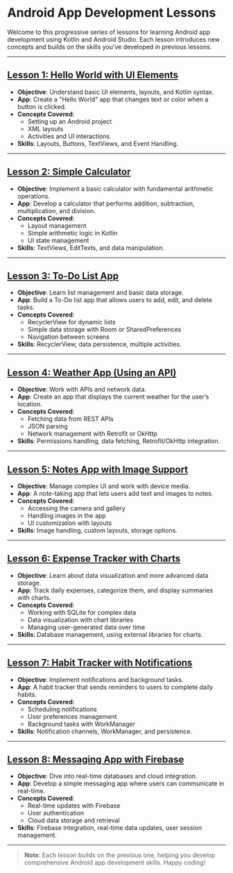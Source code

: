 # Android App Development Lessons

Welcome to this progressive series of lessons for learning Android app development using Kotlin and Android Studio. Each lesson introduces new concepts and builds on the skills you've developed in previous lessons.

---

## [Lesson 1: Hello World with UI Elements](/Lessons/L1.md)

- **Objective**: Understand basic UI elements, layouts, and Kotlin syntax.
- **App**: Create a "Hello World" app that changes text or color when a button is clicked.
- **Concepts Covered**:
  - Setting up an Android project
  - XML layouts
  - Activities and UI interactions
- **Skills**: Layouts, Buttons, TextViews, and Event Handling.

---

## [Lesson 2: Simple Calculator](/Lessons/L2.md)

- **Objective**: Implement a basic calculator with fundamental arithmetic operations.
- **App**: Develop a calculator that performs addition, subtraction, multiplication, and division.
- **Concepts Covered**:
  - Layout management
  - Simple arithmetic logic in Kotlin
  - UI state management
- **Skills**: TextViews, EditTexts, and data manipulation.

---

## [Lesson 3: To-Do List App](/Lessons/L3.md)

- **Objective**: Learn list management and basic data storage.
- **App**: Build a To-Do list app that allows users to add, edit, and delete tasks.
- **Concepts Covered**:
  - RecyclerView for dynamic lists
  - Simple data storage with Room or SharedPreferences
  - Navigation between screens
- **Skills**: RecyclerView, data persistence, multiple activities.

---

## [Lesson 4: Weather App (Using an API)](/Lessons/L4.md)

- **Objective**: Work with APIs and network data.
- **App**: Create an app that displays the current weather for the user’s location.
- **Concepts Covered**:
  - Fetching data from REST APIs
  - JSON parsing
  - Network management with Retrofit or OkHttp
- **Skills**: Permissions handling, data fetching, Retrofit/OkHttp integration.

---

## [Lesson 5: Notes App with Image Support](/Lessons/L5.md)

- **Objective**: Manage complex UI and work with device media.
- **App**: A note-taking app that lets users add text and images to notes.
- **Concepts Covered**:
  - Accessing the camera and gallery
  - Handling images in the app
  - UI customization with layouts
- **Skills**: Image handling, custom layouts, storage options.

---

## [Lesson 6: Expense Tracker with Charts](/Lessons/L6.md)

- **Objective**: Learn about data visualization and more advanced data storage.
- **App**: Track daily expenses, categorize them, and display summaries with charts.
- **Concepts Covered**:
  - Working with SQLite for complex data
  - Data visualization with chart libraries
  - Managing user-generated data over time
- **Skills**: Database management, using external libraries for charts.

---

## [Lesson 7: Habit Tracker with Notifications](/Lessons/L7.md)

- **Objective**: Implement notifications and background tasks.
- **App**: A habit tracker that sends reminders to users to complete daily habits.
- **Concepts Covered**:
  - Scheduling notifications
  - User preferences management
  - Background tasks with WorkManager
- **Skills**: Notification channels, WorkManager, and persistence.

---

## [Lesson 8: Messaging App with Firebase](/Lessons/L8.md)

- **Objective**: Dive into real-time databases and cloud integration.
- **App**: Develop a simple messaging app where users can communicate in real-time.
- **Concepts Covered**:
  - Real-time updates with Firebase
  - User authentication
  - Cloud data storage and retrieval
- **Skills**: Firebase integration, real-time data updates, user session management.

---

> **Note**: Each lesson builds on the previous one, helping you develop comprehensive Android app development skills. Happy coding!